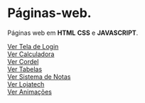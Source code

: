 # Páginas-web.
Páginas web em **HTML** **CSS** e **JAVASCRIPT**.

<a href="https://wellersonpro.github.io/Paginas-web/tela-de-login-html-css/login.html" target="_blank">Ver Tela de Login</a><br>
<a href="https://wellersonpro.github.io/Paginas-web/calculadora/calcula.html" target="_blank">Ver Calculadora</a><br>
<a href="https://wellersonpro.github.io/Paginas-web/cordel/index.html" target="_blank">Ver Cordel</a><br>
<a href="https://wellersonpro.github.io/Paginas-web/desafios/tabelas/tabela001.html" target="_blank">Ver Tabelas</a><br>
<a href="https://wellersonpro.github.io/Paginas-web/sistema-de-notas/index.html" target="_blank">Ver Sistema de Notas</a><br>
<a href="https://wellersonpro.github.io/Paginas-web/lojatech/index.html" target="_blank">Ver Lojatech</a><br>
<a href="https://wellersonpro.github.io/Paginas-web/animações/index.html" target="_blank">Ver Animações</a><br>
